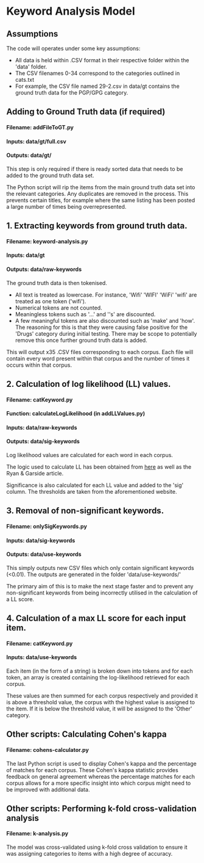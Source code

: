 # Keyword Analysis Model 

## Assumptions
The code will operates under some key assumptions:

- All data is held within .CSV format in their respective folder within the 'data' folder.
- The CSV filenames 0-34 correspond to the categories outlined in cats.txt
- For example, the CSV file named 29-2.csv in data/gt contains the ground truth data for the PGP/GPG category.

## Adding to Ground Truth data (if required)
#### Filename: addFileToGT.py
#### Inputs: data/gt/full.csv
#### Outputs: data/gt/

This step is only required if there is ready sorted data that needs to be added to the ground truth data set.

The Python script will rip the items from the main ground truth data set into the relevant categories. Any duplicates are removed in the process. This prevents certain titles, for example where the same listing has been posted a large number of times being overrepresented. 

## 1. Extracting keywords from ground truth data.
#### Filename: keyword-analysis.py
#### Inputs: data/gt
#### Outputs: data/raw-keywords

The ground truth data is then tokenised.

- All text is treated as lowercase. For instance, 'Wifi' 'WIFI' 'WiFi' 'wifi' are treated as one token ('wifi').
- Numerical tokens are not counted.
- Meaningless tokens such as '...' and ''s' are discounted.
- A few meaningful tokens are also discounted such as 'make' and 'how'. The reasoning for this is that they were causing false positive for the 'Drugs' category during initial testing. There may be scope to potentially remove this once further ground truth data is added.

This will output x35 .CSV files corresponding to each corpus. Each file will contain every word present within that corpus and the number of times it occurs within that corpus.

## 2. Calculation of log likelihood (LL) values.
#### Filename: catKeyword.py
#### Function: calculateLogLikelihood (in addLLValues.py)
#### Inputs: data/raw-keywords
#### Outputs: data/sig-keywords
Log likelihood values are calculated for each word in each corpus.

The logic used to calculate LL has been obtained from [here](http://ucrel.lancs.ac.uk/llwizard.html) as well as the Ryan & Garside article.

Significance is also calculated for each LL value and added to the 'sig' column. The thresholds are taken from the aforementioned website.

## 3. Removal of non-significant keywords.
#### Filename: onlySigKeywords.py
#### Inputs: data/sig-keywords
#### Outputs: data/use-keywords
This simply outputs new CSV files which only contain significant keywords (<0.01). The outputs are generated in the folder 'data/use-keywords/'

The primary aim of this is to make the next stage faster and to prevent any non-significant keywords from being incorrectly utilised in the calculation of a LL score.

## 4. Calculation of a max LL score for each input item.
#### Filename: catKeyword.py
#### Inputs: data/use-keywords
Each item (in the form of a string) is broken down into tokens and for each token, an array is created containing the log-likelihood retrieved for each corpus. 

These values are then summed for each corpus respectively and provided it is above a threshold value, the corpus with the highest value is assigned to the item. If it is below the threshold value, it will be assigned to the 'Other' category.

## Other scripts: Calculating Cohen's kappa
#### Filename: cohens-calculator.py
The last Python script is used to display Cohen's kappa and the percentage of matches for each corpus. These Cohen's kappa statistic provides feedback on general agreement whereas the percentage matches for each corpus allows for a more specific insight into which corpus might need to be improved with additional data.

## Other scripts: Performing k-fold cross-validation analysis
#### Filename: k-analysis.py

The model was cross-validated using k-fold cross validation to ensure it was assigning categories to items with a high degree of accuracy.

